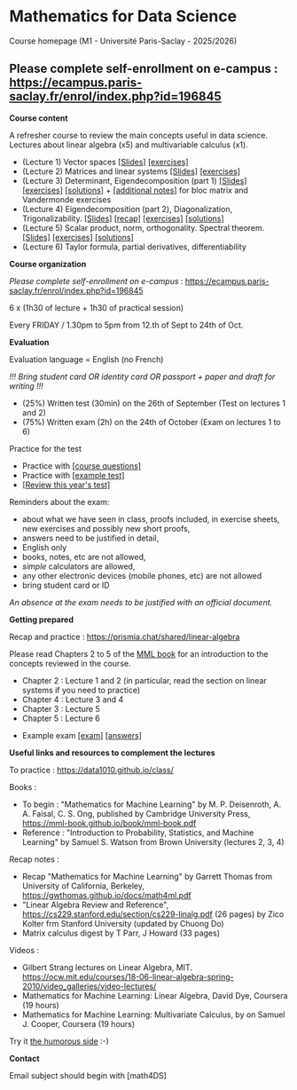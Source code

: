 # Mathematics for Data Science

Course homepage (M1 - Université Paris-Saclay - 2025/2026)

## Please complete self-enrollment on e-campus : https://ecampus.paris-saclay.fr/enrol/index.php?id=196845 


__Course content__

A refresher course to review the main concepts useful in data science.
Lectures about linear algebra (x5) and multivariable calculus (x1).

* (Lecture 1) Vector spaces [[Slides]](./slides/course1.pdf) [[exercises]](./exercise/exercise_1.pdf) 
* (Lecture 2) Matrices and linear systems [[Slides]](./slides/course2.pdf) [[exercises]](./exercise/exercise_2.pdf) 
* (Lecture 3) Determinant, Eigendecomposition (part 1) [[Slides]](./slides/course3.pdf) [[exercises]](./exercise/exercise_3.pdf) [[solutions]](./exercise/exercise_3_solutions.pdf) + [[additional notes]](./exercise/exercise_3_detailed.pdf) for bloc matrix and Vandermonde exercises  
* (Lecture 4) Eigendecomposition (part 2), Diagonalization, Trigonalizability. [[Slides]](./slides/course4.pdf)  [[recap]](./exercise/exercise_4_method.pdf) [[exercises]](./exercise/exercise_4.pdf) [[solutions]](./exercise/exercise_4_solutions.pdf)
* (Lecture 5) Scalar product, norm, orthogonality. Spectral theorem. [[Slides]](./slides/course5.pdf) [[exercises]](./exercise/exercise_5.pdf) [[solutions]](./exercise/exercise_5_solutions.pdf)
* (Lecture 6) Taylor formula, partial derivatives, differentiability


__Course organization__

*Please complete self-enrollment on e-campus* : https://ecampus.paris-saclay.fr/enrol/index.php?id=196845 

6 x (1h30 of lecture + 1h30 of practical session)

Every FRIDAY / 1.30pm to 5pm from 12.th of Sept to 24th of Oct.

__Evaluation__

Evaluation language = English (no French)

_!!! Bring student card OR identity card OR passport + paper and draft for writing !!!_

* (25%) Written test (30min) on the 26th of September (Test on lectures 1 and 2)
* (75%) Written exam (2h) on the 24th of October (Exam on lectures 1 to 6)

Practice for the test 
* Practice with [[course questions]](./test/quiz00.pdf)
* Practice with [[example test]](./test/quiz0.pdf)
* [[Review this year's test]](./test/quiz_2025.pdf)

Reminders about the exam: 

- about what we have seen in class, proofs included, in exercise sheets, new exercises and possibly new short proofs, 
- answers need to be justified in detail,  
- English only
- books, notes, etc are not allowed,  
- *simple* calculators are allowed, 
- any other electronic devices (mobile phones, etc) are not allowed
- bring student card or ID

*An absence at the exam needs to be justified with an official document.* 

__Getting prepared__

Recap and practice : https://prismia.chat/shared/linear-algebra 

Please read Chapters 2 to 5 of the [MML book](https://mml-book.github.io/book/mml-book.pdf) for an introduction to the concepts reviewed in the course.
- Chapter 2 : Lecture 1 and 2 (in particular, read the section on linear systems if you need to practice)
- Chapter 4 : Lecture 3 and 4
- Chapter 3 : Lecture 5
- Chapter 5 : Lecture 6

* Example exam
[[exam]](https://mbonazzo.gitlabpages.inria.fr/documents/exam_example.pdf)
[[answers]](https://mbonazzo.gitlabpages.inria.fr/documents/results_of_exam_example.pdf)

__Useful links and resources to complement the lectures__

To practice : https://data1010.github.io/class/ 

Books :

- To begin : "Mathematics for Machine Learning" by M. P. Deisenroth, A. A. Faisal, C. S. Ong,  published by Cambridge University Press, https://mml-book.github.io/book/mml-book.pdf
- Reference :  "Introduction to Probability, Statistics, and Machine Learning" by Samuel S. Watson from Brown University (lectures 2, 3, 4) 

Recap notes :
- Recap "Mathematics for Machine Learning" by Garrett Thomas from University of California, Berkeley, https://gwthomas.github.io/docs/math4ml.pdf
- "Linear Algebra Review and Reference", https://cs229.stanford.edu/section/cs229-linalg.pdf (26 pages) by Zico Kolter frm Stanford University (updated by Chuong Do)
- Matrix calculus digest by T Parr, J Howard (33 pages)

Videos :
- Gilbert Strang lectures on Linear Algebra, MIT. https://ocw.mit.edu/courses/18-06-linear-algebra-spring-2010/video_galleries/video-lectures/
- Mathematics for Machine Learning: Linear Algebra, David Dye, Coursera (19 hours)
- Mathematics for Machine Learning: Multivariate Calculus, by on Samuel J. Cooper, Coursera (19 hours)

Try it [the humorous side](https://amosunov.wordpress.com/2021/06/22/linear-algebra-memes/) :-) 

__Contact__

Email subject should begin with \[math4DS\]
